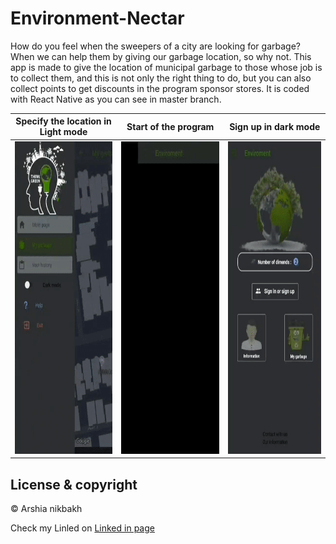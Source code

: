 # Environment-Nectar
How do you feel when the sweepers of a city are looking for garbage? When we can help them by giving our garbage location, so why not. This app is made to give the location of municipal garbage to those whose job is to collect them, and this is not only the right thing to do, but you can also collect points to get discounts in the program sponsor stores. It is coded with React Native as you can see in master branch.

|Specify the location in Light mode|Start of the program|Sign up in dark mode|
|:-----------:|:-----:|:---------:|
|<img src="garbage%20prioject%20gifs/GarbageLight.gif" height="500">|<img src="garbage%20prioject%20gifs/StartAppDark.gif" height="500">|<img src="garbage%20prioject%20gifs/SignInOrSighnUpDark.gif" height="500">|


## License & copyright

© Arshia nikbakh

Check my Linled on [Linked in page](Licence)
